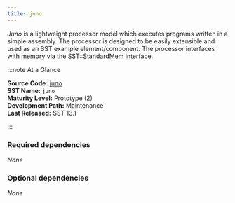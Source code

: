 ```yaml
---
title: juno
---
```


*Juno* is a lightweight processor model which executes programs written in a simple assembly. The processor is designed to be easily extensible and used as an SST example element/component. The processor interfaces with memory via the [SST::StandardMem](../../core/iface/StandardMem/class) interface.

:::note At a Glance

**Source Code:** [juno](https://github.com/sstsimulator/juno) &nbsp;  
**SST Name:** `juno` &nbsp;  
**Maturity Level:** Prototype (2) &nbsp;  
**Development Path:** Maintenance &nbsp;   
**Last Released:** SST 13.1

:::

### Required dependencies
*None*

### Optional dependencies
*None*
